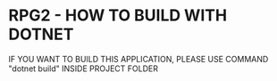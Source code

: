 # RPG2 - HOW TO BUILD WITH DOTNET
IF YOU WANT TO BUILD THIS APPLICATION, PLEASE USE COMMAND "dotnet build" INSIDE PROJECT FOLDER
